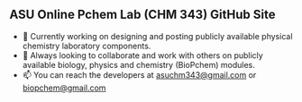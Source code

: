 ## ASU Online Pchem Lab (CHM 343) GitHub Site

- 🔭 Currently working on designing and posting publicly available physical chemistry laboratory components.
- 👯 Always looking to collaborate and work with others on publicly available biology, physics and chemistry (BioPchem) modules.
- 📫 You can reach the developers at asuchm343@gmail.com or biopchem@gmail.com 
